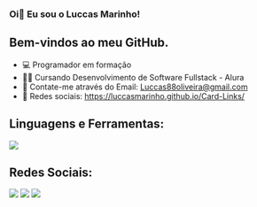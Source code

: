 ### Oi👋 Eu sou o Luccas Marinho!
## Bem-vindos ao meu GitHub. 

- :computer: Programador em formação 
- :man_student: Cursando Desenvolvimento de Software Fullstack - Alura 
- 💬 Contate-me através do Email: Luccas88oliveira@gmail.com 
- :iphone: Redes sociais: https://luccasmarinho.github.io/Card-Links/ 


 ## Linguagens e Ferramentas:

 <div align="left">
<!--      <img src="https://cdn.jsdelivr.net/gh/devicons/devicon/icons/html5/html5-original.svg" height="30" width="42" alt="html5 logo"  />
      <img src="https://cdn.jsdelivr.net/gh/devicons/devicon/icons/css3/css3-original.svg" height="30" width="42" alt="css3 logo"  />
      <img src="https://cdn.jsdelivr.net/gh/devicons/devicon/icons/javascript/javascript-original.svg" height="30" width="42" alt="javascript logo"  />
     <img src="https://cdn.jsdelivr.net/gh/devicons/devicon/icons/vscode/vscode-original.svg" height="30" width="42" alt="vscode logo"  />
      <img src="https://cdn.jsdelivr.net/gh/devicons/devicon/icons/git/git-original.svg" height="30" width="42" alt="git logo"  />
      <img src="https://cdn.jsdelivr.net/gh/devicons/devicon/icons/github/github-original.svg" height="30" width="42" alt="github logo"  />
      <img src="https://cdn.jsdelivr.net/gh/devicons/devicon/icons/nodejs/nodejs-original.svg" height="30" width="42" alt="nodejs logo"  />
      <img src="https://cdn.jsdelivr.net/gh/devicons/devicon/icons/postgresql/postgresql-original.svg" height="30" width="42" alt="postgres" /> -->
     <img src="https://skillicons.dev/icons?i=js,html,css,vscode,git,github,nodejs,postgres,postman" />
 </div>

## Redes Sociais: 
<a href="https://www.youtube.com/channel/UCSZ1WlC1mJrZE2aQPYQprTg" target="_blank"><img src="https://img.shields.io/badge/YouTube-FF0000?style=for-the-badge&logo=youtube&logoColor=white" target="_blank"></a>  <a href="https://instagram.com/luccas.marinho" target="_blank"><img src="https://img.shields.io/badge/-Instagram-%23E4405F?style=for-the-badge&logo=instagram&logoColor=white" target="_blank"></a> <a href="https://www.linkedin.com/in/luccas-marinho-2977b5271/" target="_blank"><img src="https://img.shields.io/badge/-LinkedIn-%230077B5?style=for-the-badge&logo=linkedin&logoColor=white" target="_blank"></a> 



